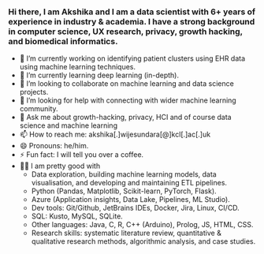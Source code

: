 ### Hi there, I am Akshika and I am a data scientist with 6+ years of experience in industry & academia. I have a strong background in computer science, UX research, privacy, growth hacking, and biomedical informatics.


- 🔭 I’m currently working on identifying patient clusters using EHR data using machine learning techniques.
- 🌱 I’m currently learning deep learning (in-depth).
- 👯 I’m looking to collaborate on machine learning and data science projects.
- 🤔 I’m looking for help with connecting with wider machine learning community.
- 💬 Ask me about growth-hacking, privacy, HCI and of course data science and machine learning
- 📫 How to reach me: akshika[.]wijesundara[@]kcl[.]ac[.]uk
- 😄 Pronouns: he/him.
- ⚡ Fun fact: I will tell you over a coffee.
- 👨‍💻 I am pretty good with 
  - Data exploration, building machine learning models, data visualisation, and developing and maintaining ETL pipelines.
  - Python (Pandas, Matplotlib, Scikit-learn, PyTorch, Flask).
  - Azure (Application insights, Data Lake, Pipelines, ML Studio).
  - Dev tools: Git/Github, JetBrains IDEs, Docker, Jira, Linux, CI/CD.
  - SQL: Kusto, MySQL, SQLite.
  - Other languages: Java, C, R, C++ (Arduino), Prolog, JS, HTML, CSS.
  - Research skills: systematic literature review, quantitative & qualitative research methods, algorithmic analysis, and case studies.


